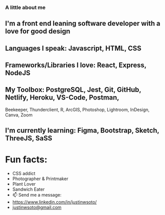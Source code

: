 ### A little about me 
## I'm a front end leaning software developer with a love for good design
## Languages I speak: Javascript, HTML, CSS
## Frameworks/Libraries I love: React, Express, NodeJS
## My Toolbox: PostgreSQL, Jest, Git, GitHub, Netlify, Heroku, VS-Code, Postman, 
Beekeeper, Thunderclient, R, ArcGIS, Photoshop, Lightroom, InDesign, Canva, Zoom
## I'm currently learning: Figma, Bootstrap, Sketch, ThreeJS, SaSS
# Fun facts:
- CSS addict 
- Photographer & Printmaker
- Plant Lover
- Sandwich Eater      
- 📫 Send me a message:
-  https://www.linkedin.com/in/justinwsoto/ 
-  justinwsoto@gmail.com

